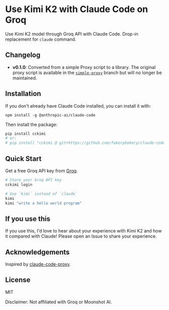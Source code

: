 # Use Kimi K2 with Claude Code on Groq

Use Kimi K2 model through Groq API with Claude Code. Drop-in replacement for `claude` command.

## Changelog

* **v0.1.0**: Converted from a simple Proxy script to a library. The original proxy script is available in the [`simple-proxy`](https://github.com/fakerybakery/claude-code-kimi-groq/tree/simple-proxy) branch but will no longer be maintained.

## Installation

If you don't already have Claude Code installed, you can install it with:

```
npm install -g @anthropic-ai/claude-code
```

Then install the package:

```bash
pip install cckimi
# or:
# pip install "cckimi @ git+https://github.com/fakerybakery/claude-code-kimi-groq"
```

## Quick Start

Get a free Groq API key from [Groq](https://console.groq.com/keys).

```bash
# Store your Groq API key
cckimi login

# Use `kimi` instead of `claude`
kimi
kimi "write a hello world program"
```

## If you use this

If you use this, I'd love to hear about your experience with Kimi K2 and how it compared with Claude! Please open an Issue to share your experience.

## Acknowledgements

Inspired by [claude-code-proxy](https://github.com/1rgs/claude-code-proxy).

## License

MIT

Disclaimer: Not affiliated with Groq or Moonshot AI.